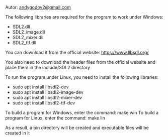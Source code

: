 Autor: andygodov2@gmail.com

The following libraries are required for the program to work under Windows:
 - SDL2.dll
 - SDL2_image.dll
 - SDL2_mixer.dll
 - SDL2_ttf.dll
 
You can download it from the official website: https://www.libsdl.org/

You also need to download the header files from
the official website and place them in the include/SDL2 directory

To run the program under Linux, you need to install the following libraries:
 - sudo apt install libsdl2-dev
 - sudo apt install libsdl2-image-dev
 - sudo apt install libsdl2-mixer-dev
 - sudo apt install libsdl2-ttf-dev

To build a program for Windows, enter the command: make win
To build a program for Linux, enter the command: make lin

As a result, a bin directory will be created and executable files will be created in it
